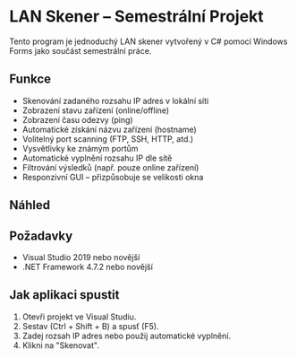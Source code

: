# LAN Skener – Semestrální Projekt

Tento program je jednoduchý LAN skener vytvořený v C# pomocí Windows Forms jako součást semestrální práce.

## Funkce

- Skenování zadaného rozsahu IP adres v lokální síti
- Zobrazení stavu zařízení (online/offline)
- Zobrazení času odezvy (ping)
- Automatické získání názvu zařízení (hostname)
- Volitelný port scanning (FTP, SSH, HTTP, atd.)
- Vysvětlivky ke známým portům
- Automatické vyplnění rozsahu IP dle sítě
- Filtrování výsledků (např. pouze online zařízení)
- Responzivní GUI – přizpůsobuje se velikosti okna

## Náhled

## Požadavky

- Visual Studio 2019 nebo novější
- .NET Framework 4.7.2 nebo novější

## Jak aplikaci spustit

1. Otevři projekt ve Visual Studiu.
2. Sestav (Ctrl + Shift + B) a spusť (F5).
3. Zadej rozsah IP adres nebo použij automatické vyplnění.
4. Klikni na "Skenovat".
